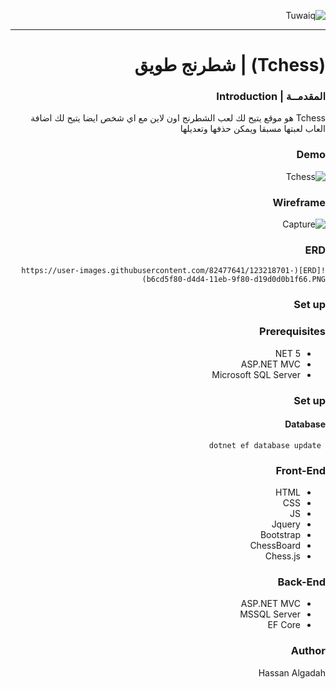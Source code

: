 <div dir="rtl" align="right" >
    
    
![Tuwaiq](https://i.ibb.co/SV2BSn5/tuwaiq.png)
    
    
----
# (Tchess) | شطرنج طويق
  
### المقدمــة | Introduction 
 
   Tchess هو موقع يتيح لك لعب الشطرنج اون لاين مع اي شخص ايضا يتيح لك اضافة العاب لعبتها مسبقا ويمكن حذفها وتعديلها
    
    
### Demo  
 
![Tchess](https://user-images.githubusercontent.com/82477641/122460186-7fcdea00-cfba-11eb-8da4-fe8c8869bab9.gif)

    
### Wireframe  
![Capture](https://user-images.githubusercontent.com/82477641/122654269-ff8ebc80-d152-11eb-8a98-9de89c772e22.PNG)
  
### ERD
    ![ERD](https://user-images.githubusercontent.com/82477641/123218701-b6cd5f80-d4d4-11eb-9f80-d19d0d0b1f66.PNG)

    
### Set up  
### Prerequisites
- NET 5 
- ASP.NET MVC
- Microsoft SQL Server 
### Set up  
 #### Database
 ``` dotnet ef database update```
### Front-End  
 - HTML
 - CSS
 - JS
 - Jquery
 - Bootstrap
 - ChessBoard
 - Chess.js
### Back-End 
 - ASP.NET MVC
 - MSSQL Server
 - EF Core
### Author
    
 Hassan Algadah
    
</div>
